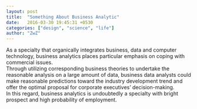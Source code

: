 ```yaml
---
layout: post
title:  "Something About Business Analytic"
date:   2016-03-30 19:45:31 +0530
categories: ["design", "science", "life"]
author: "ZwZ"
---
```

As a specialty that organically integrates business, data
 and computer technology, business analytics places particular emphasis on coping
  with commercial issues.\
  Through utilizing corresponding business theories to undertake the reasonable analysis on a large amount of data,
   business data analysts could make reasonable 
  predictions toward the industry development trend and offer the optimal proposal for
   corporate executives’ decision-making.\
    In this regard, business analytics is undoubtedly 
   a specialty with bright prospect and high probability of employment.